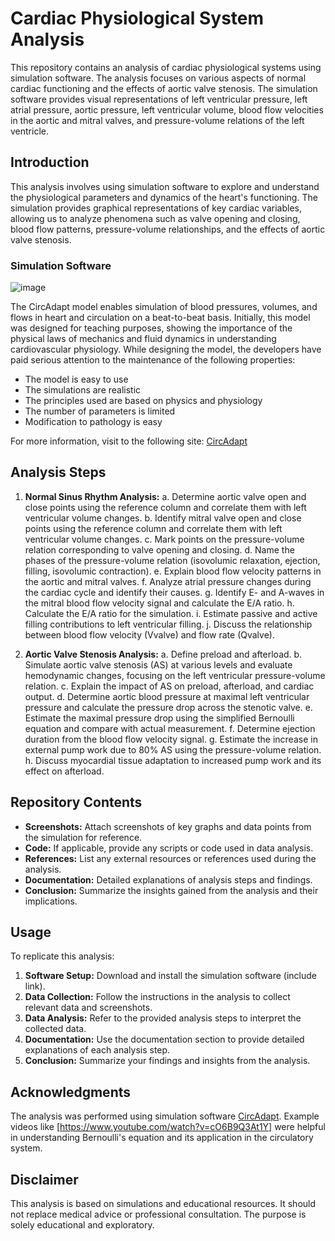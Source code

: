 # Cardiac Physiological System Analysis

This repository contains an analysis of cardiac physiological systems using simulation software. The analysis focuses on various aspects of normal cardiac functioning and the effects of aortic valve stenosis. The simulation software provides visual representations of left ventricular pressure, left atrial pressure, aortic pressure, left ventricular volume, blood flow velocities in the aortic and mitral valves, and pressure-volume relations of the left ventricle.

## Introduction

This analysis involves using simulation software to explore and understand the physiological parameters and dynamics of the heart's functioning. The simulation provides graphical representations of key cardiac variables, allowing us to analyze phenomena such as valve opening and closing, blood flow patterns, pressure-volume relationships, and the effects of aortic valve stenosis.

### Simulation Software
![image](https://github.com/RavinduMPK/Modelling-and-Analysis-of-Physiological-Systems/assets/68577937/3f0fe40e-663a-4ac2-ba48-49dcaf91336c)

The CircAdapt model enables simulation of blood pressures, volumes, and flows in heart and circulation on a beat-to-beat basis. Initially, this model was designed for teaching purposes, showing the importance of the physical laws of mechanics and fluid dynamics in understanding cardiovascular physiology. While designing the model, the developers have paid serious attention to the maintenance of the following properties:
- The model is easy to use
- The simulations are realistic
- The principles used are based on physics and physiology
- The number of parameters is limited
- Modification to pathology is easy

For more information, visit to the following site:
[CircAdapt](https://www.circadapt.org/)

## Analysis Steps

1. **Normal Sinus Rhythm Analysis:**
   a. Determine aortic valve open and close points using the reference column and correlate them with left ventricular volume changes.
   b. Identify mitral valve open and close points using the reference column and correlate them with left ventricular volume changes.
   c. Mark points on the pressure-volume relation corresponding to valve opening and closing.
   d. Name the phases of the pressure-volume relation (isovolumic relaxation, ejection, filling, isovolumic contraction).
   e. Explain blood flow velocity patterns in the aortic and mitral valves.
   f. Analyze atrial pressure changes during the cardiac cycle and identify their causes.
   g. Identify E- and A-waves in the mitral blood flow velocity signal and calculate the E/A ratio.
   h. Calculate the E/A ratio for the simulation.
   i. Estimate passive and active filling contributions to left ventricular filling.
   j. Discuss the relationship between blood flow velocity (Vvalve) and flow rate (Qvalve).

2. **Aortic Valve Stenosis Analysis:**
   a. Define preload and afterload.
   b. Simulate aortic valve stenosis (AS) at various levels and evaluate hemodynamic changes, focusing on the left ventricular pressure-volume relation.
   c. Explain the impact of AS on preload, afterload, and cardiac output.
   d. Determine aortic blood pressure at maximal left ventricular pressure and calculate the pressure drop across the stenotic valve.
   e. Estimate the maximal pressure drop using the simplified Bernoulli equation and compare with actual measurement.
   f. Determine ejection duration from the blood flow velocity signal.
   g. Estimate the increase in external pump work due to 80% AS using the pressure-volume relation.
   h. Discuss myocardial tissue adaptation to increased pump work and its effect on afterload.

## Repository Contents

- **Screenshots:** Attach screenshots of key graphs and data points from the simulation for reference.
- **Code:** If applicable, provide any scripts or code used in data analysis.
- **References:** List any external resources or references used during the analysis.
- **Documentation:** Detailed explanations of analysis steps and findings.
- **Conclusion:** Summarize the insights gained from the analysis and their implications.

## Usage

To replicate this analysis:

1. **Software Setup:** Download and install the simulation software (include link).
2. **Data Collection:** Follow the instructions in the analysis to collect relevant data and screenshots.
3. **Data Analysis:** Refer to the provided analysis steps to interpret the collected data.
4. **Documentation:** Use the documentation section to provide detailed explanations of each analysis step.
5. **Conclusion:** Summarize your findings and insights from the analysis.

## Acknowledgments

The analysis was performed using simulation software [CircAdapt](https://www.circadapt.org/).
Example videos like [https://www.youtube.com/watch?v=cO6B9Q3At1Y] were helpful in understanding Bernoulli's equation and its application in the circulatory system.

## Disclaimer

This analysis is based on simulations and educational resources. It should not replace medical advice or professional consultation. The purpose is solely educational and exploratory.
